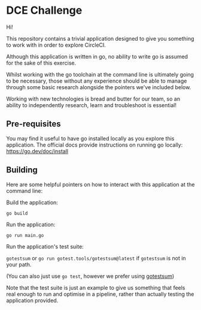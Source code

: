 # DCE Challenge

Hi!

This repository contains a trivial application designed to give you something to work with in order to explore CircleCI.

Although this application is written in go, no ability to write go is assumed for the sake of this exercise.

Whilst working with the go toolchain at the command line is ultimately going to be necessary, those without any experience should be able to manage through some basic research alongside the pointers we've included below.

Working with new technologies is bread and butter for our team, so an ability to independently research, learn and troubleshoot is essential!

## Pre-requisites

You may find it useful to have go installed locally as you explore this application. The official docs provide instructions on running go locally: https://go.dev/doc/install

## Building

Here are some helpful pointers on how to interact with this application at the command line:

Build the application:

`go build`

Run the application:

`go run main.go`

Run the application's test suite:

`gotestsum` or `go run gotest.tools/gotestsum@latest` if `gotestsum` is not in your path.

(You can also just use `go test`, however we prefer using [gotestsum](https://github.com/gotestyourself/gotestsum))

Note that the test suite is just an example to give us something that feels real enough to run and optimise in a pipeline, rather than actually testing the application provided.